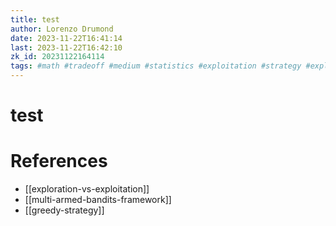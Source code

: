 ```yaml
---
title: test
author: Lorenzo Drumond
date: 2023-11-22T16:41:14
last: 2023-11-22T16:42:10
zk_id: 20231122164114
tags: #math #tradeoff #medium #statistics #exploitation #strategy #exploration #multi_armed #regret #bandits #greedy
---
```



# test

# References
- [[exploration-vs-exploitation]]
- [[multi-armed-bandits-framework]]
- [[greedy-strategy]]
